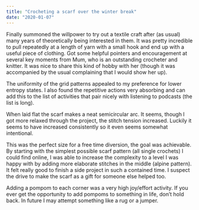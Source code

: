 ```yaml
---
title: "Crocheting a scarf over the winter break"
date: "2020-01-07"
---
```


Finally summoned the willpower to try out a textile craft after (as usual) many years of theoretically being interested in them. It was pretty incredible to pull repeatedly at a length of yarn with a small hook and end up with a useful piece of clothing. Got some helpful pointers and encouragement at several key moments from Mum, who is an outstanding crocheter and knitter. It was nice to share this kind of hobby with her (though it was accompanied by the usual complaining that I would show her up).

The uniformity of the grid patterns appealed to my preference for lower entropy states. I also found the repetitive actions very absorbing and can add this to the list of activities that pair nicely with listening to podcasts (the list is long).

When laid flat the scarf makes a neat semicircular arc. It seems, though I got more relaxed through the project, the stitch tension increased. Luckily it seems to have increased consistently so it even seems somewhat intentional.

This was the perfect size for a free time diversion, the goal was achievable. By starting with the simplest possible scarf pattern (all single crochets) I could find online, I was able to increase the complexity to a level I was happy with by adding more elaborate stitches in the middle (alpine pattern). It felt really good to finish a side project in such a contained time. I suspect the drive to make the scarf as a gift for someone else helped too.

Adding a pompom to each corner was a very high joy/effort activity. If you ever get the opportunity to add pompoms to something in life, don’t hold back. In future I may attempt something like a rug or a jumper.
